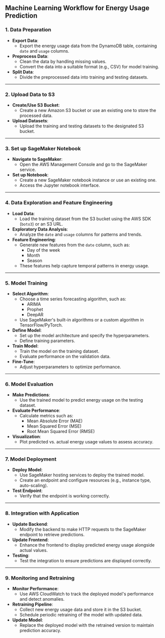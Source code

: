 
## Machine Learning Workflow for Energy Usage Prediction

### 1. **Data Preparation**
- **Export Data**: 
  - Export the energy usage data from the DynamoDB table, containing `date` and `usage` columns.
- **Preprocess Data**: 
  - Clean the data by handling missing values.
  - Convert the data into a suitable format (e.g., CSV) for model training.
- **Split Data**: 
  - Divide the preprocessed data into training and testing datasets.

---

### 2. **Upload Data to S3**
- **Create/Use S3 Bucket**:
  - Create a new Amazon S3 bucket or use an existing one to store the processed data.
- **Upload Datasets**:
  - Upload the training and testing datasets to the designated S3 bucket.

---

### 3. **Set up SageMaker Notebook**
- **Navigate to SageMaker**:
  - Open the AWS Management Console and go to the SageMaker service.
- **Set up Notebook**:
  - Create a new SageMaker notebook instance or use an existing one.
  - Access the Jupyter notebook interface.

---

### 4. **Data Exploration and Feature Engineering**
- **Load Data**:
  - Load the training dataset from the S3 bucket using the AWS SDK (`boto3`) or an S3 URL.
- **Exploratory Data Analysis**:
  - Analyze the `date` and `usage` columns for patterns and trends.
- **Feature Engineering**:
  - Generate new features from the `date` column, such as:
    - Day of the week
    - Month
    - Season
  - These features help capture temporal patterns in energy usage.

---

### 5. **Model Training**
- **Select Algorithm**:
  - Choose a time series forecasting algorithm, such as:
    - ARIMA
    - Prophet
    - DeepAR
  - Use SageMaker's built-in algorithms or a custom algorithm in TensorFlow/PyTorch.
- **Define Model**:
  - Set up the model architecture and specify the hyperparameters.
  - Define training parameters.
- **Train Model**:
  - Train the model on the training dataset.
  - Evaluate performance on the validation data.
- **Fine-Tune**:
  - Adjust hyperparameters to optimize performance.

---

### 6. **Model Evaluation**
- **Make Predictions**:
  - Use the trained model to predict energy usage on the testing dataset.
- **Evaluate Performance**:
  - Calculate metrics such as:
    - Mean Absolute Error (MAE)
    - Mean Squared Error (MSE)
    - Root Mean Squared Error (RMSE)
- **Visualization**:
  - Plot predicted vs. actual energy usage values to assess accuracy.

---

### 7. **Model Deployment**
- **Deploy Model**:
  - Use SageMaker hosting services to deploy the trained model.
  - Create an endpoint and configure resources (e.g., instance type, auto-scaling).
- **Test Endpoint**:
  - Verify that the endpoint is working correctly.

---

### 8. **Integration with Application**
- **Update Backend**:
  - Modify the backend to make HTTP requests to the SageMaker endpoint to retrieve predictions.
- **Update Frontend**:
  - Enhance the frontend to display predicted energy usage alongside actual values.
- **Testing**:
  - Test the integration to ensure predictions are displayed correctly.

---

### 9. **Monitoring and Retraining**
- **Monitor Performance**:
  - Use AWS CloudWatch to track the deployed model's performance and detect anomalies.
- **Retraining Pipeline**:
  - Collect new energy usage data and store it in the S3 bucket.
  - Schedule periodic retraining of the model with updated data.
- **Update Model**:
  - Replace the deployed model with the retrained version to maintain prediction accuracy.
